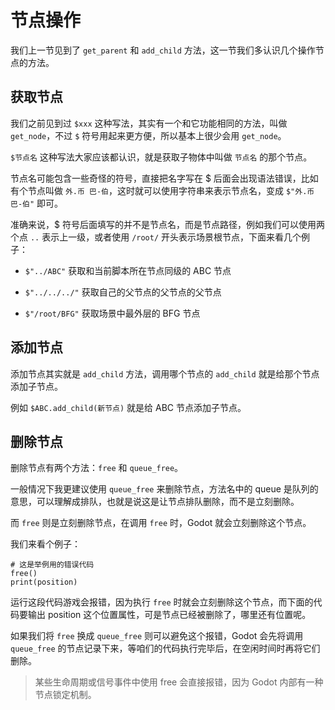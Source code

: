 # 节点操作

我们上一节见到了 `get_parent` 和 `add_child` 方法，这一节我们多认识几个操作节点的方法。

## 获取节点

我们之前见到过 `$xxx` 这种写法，其实有一个和它功能相同的方法，叫做 `get_node`，不过 `$` 符号用起来更方便，所以基本上很少会用 `get_node`。

`$节点名` 这种写法大家应该都认识，就是获取子物体中叫做 `节点名` 的那个节点。

节点名可能包含一些奇怪的符号，直接把名字写在 $ 后面会出现语法错误，比如有个节点叫做 `外.币 巴-伯`，这时就可以使用字符串来表示节点名，变成 `$"外.币 巴-伯"` 即可。

准确来说，$ 符号后面填写的并不是节点名，而是节点路径，例如我们可以使用两个点 `..` 表示上一级，或者使用 `/root/` 开头表示场景根节点，下面来看几个例子：

- `$"../ABC"` 获取和当前脚本所在节点同级的 ABC 节点

- `$"../../../"` 获取自己的父节点的父节点的父节点

- `$"/root/BFG"` 获取场景中最外层的 BFG 节点

## 添加节点

添加节点其实就是 `add_child` 方法，调用哪个节点的 `add_child` 就是给那个节点添加子节点。

例如 `$ABC.add_child(新节点)` 就是给 ABC 节点添加子节点。

## 删除节点

删除节点有两个方法：`free` 和 `queue_free`。

一般情况下我更建议使用 `queue_free` 来删除节点，方法名中的 queue 是队列的意思，可以理解成排队，也就是说这是让节点排队删除，而不是立刻删除。

而 `free` 则是立刻删除节点，在调用 `free` 时，Godot 就会立刻删除这个节点。

我们来看个例子：

```gdscript
# 这是举例用的错误代码
free()
print(position)
```

运行这段代码游戏会报错，因为执行 `free` 时就会立刻删除这个节点，而下面的代码要输出 position 这个位置属性，可是节点已经被删除了，哪里还有位置呢。

如果我们将 `free` 换成 `queue_free` 则可以避免这个报错，Godot 会先将调用 `queue_free` 的节点记录下来，等咱们的代码执行完毕后，在空闲时间时再将它们删除。

> 某些生命周期或信号事件中使用 free 会直接报错，因为 Godot 内部有一种节点锁定机制。
